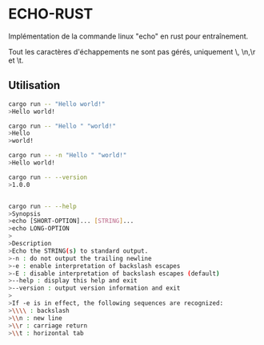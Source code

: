# ECHO-RUST

Implémentation de la commande linux "echo" en rust pour entraînement.

Tout  les caractères d'échappements ne sont pas gérés, uniquement \\, \n,\r et \t.

## Utilisation
 ```bash
 cargo run -- "Hello world!"
 >Hello world!

 cargo run -- "Hello " "world!"
 >Hello 
 >world!

 cargo run -- -n "Hello " "world!"
 >Hello world!

 cargo run -- --version
 >1.0.0


 cargo run -- --help
 >Synopsis
 >echo [SHORT-OPTION]... [STRING]...
 >echo LONG-OPTION
 >
 >Description
 >Echo the STRING(s) to standard output.
 >-n : do not output the trailing newline 
 >-e : enable interpretation of backslash escapes 
 >-E : disable interpretation of backslash escapes (default) 
 >--help : display this help and exit 
 >--version : output version information and exit
 >
 >If -e is in effect, the following sequences are recognized:
 >\\\\ : backslash 
 >\\n : new line 
 >\\r : carriage return 
 >\\t : horizontal tab
 ```